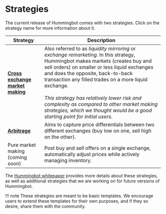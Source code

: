 # Strategies

The current release of Hummingbot comes with two strategies. Click on the strategy name for more information about it.

| Strategy | Description |
|----|----|
| **[Cross exchange market making](/strategies/cross-exchange-market-making)** | Also referred to as *liquidity mirroring* or *exchange remarketing*.  In this strategy, Hummingbot makes markets (creates buy and sell orders) on smaller or less liquid exchanges and does the opposite, back-to-back transaction any filled trades on a more liquid exchange.  <br/><br/>*This strategy has relatively lower risk and complexity as compared to other market making strategies, which we thought would be a good starting point for initial users.* |
| **[Arbitrage](/strategies/arbitrage)** | Aims to capture price differentials between two different exchanges (buy low on one, sell high on the other). |
| Pure market making (coming soon) | Post buy and sell offers on a single exchange, automatically adjust prices while actively managing inventory.

The [Hummingbot whitepaper](https://www.hummingbot.io/whitepaper.pdf) provides more details about these strategies, as well as additional strategies that we are working on for future versions of Hummingbot.

!!! note
    These strategies are meant to be basic templates. We encourage users to extend these templates for their own purposes, and if they so desire, share them with the community.

